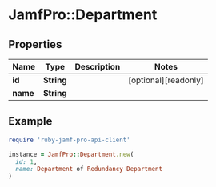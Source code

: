 # JamfPro::Department

## Properties

| Name | Type | Description | Notes |
| ---- | ---- | ----------- | ----- |
| **id** | **String** |  | [optional][readonly] |
| **name** | **String** |  |  |

## Example

```ruby
require 'ruby-jamf-pro-api-client'

instance = JamfPro::Department.new(
  id: 1,
  name: Department of Redundancy Department
)
```

